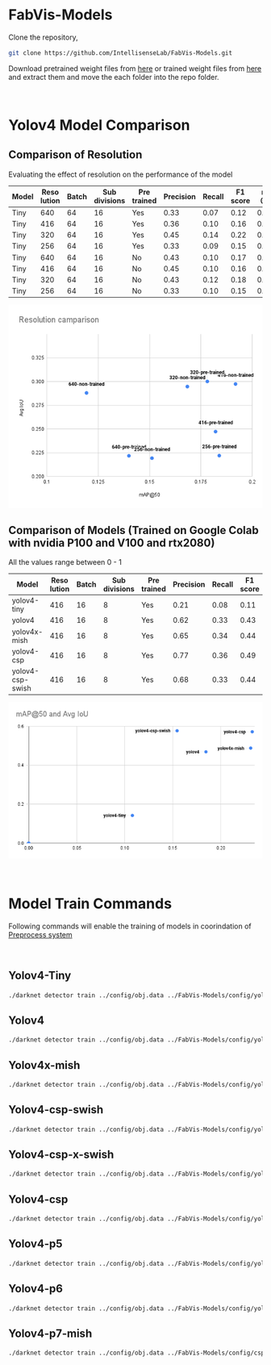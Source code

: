# FabVis-Models

Clone the repository,

```sh
git clone https://github.com/IntellisenseLab/FabVis-Models.git
```

Download pretrained weight files from [here](https://drive.google.com/drive/folders/1JVNd73yBYyc2zmSpT_0xdXGlFTm3Aj2i?usp=sharing) or trained weight files from [here](https://drive.google.com/drive/folders/1T1TOtBPdqAKvcSKPr4Ck1FthdLoPeb5Y?usp=sharing) and extract them and move the each folder into the repo folder.


<br>

# Yolov4 Model Comparison

## Comparison of Resolution 

Evaluating the effect of resolution on the performance of the model

| Model | Reso lution | Batch | Sub divisions | Pre trained | Precision | Recall | F1 score | mAP @0.5 | Avg IoU | Output |
| ----- | ----------- | ----- | ------------- |------------ |---------- |------- |--------- | -------- | ------- | ------ |
| Tiny  | 640 | 64 | 16 | Yes | 0.33 | 0.07 | 0.12 | 0.1400 | 0.2219 | [terminal](trainOutput/yolov4-tiny-pretrained-colab-640.png) |
| Tiny  | 416 | 64 | 16 | Yes | 0.36 | 0.10 | 0.16 | 0.1821 | 0.2474 | [terminal](trainOutput/yolov4-tiny-pretrained-colab-416.png) |
| Tiny  | 320 | 64 | 16 | Yes | 0.45 | 0.14 | 0.22 | 0.1781 | 0.3002 | [terminal](trainOutput/yolov4-tiny-pretrained-colab-320.png) |
| Tiny  | 256 | 64 | 16 | Yes | 0.33 | 0.09 | 0.15 | 0.1839 | 0.2221 | [terminal](trainOutput/yolov4-tiny-pretrained-colab-256.png) |
| Tiny  | 640 | 64 | 16 | No  | 0.43 | 0.10 | 0.17 | 0.1194 | 0.2881 | [terminal](trainOutput/yolov4-tiny-no-pretrained-colab-640.png) |
| Tiny  | 416 | 64 | 16 | No  | 0.45 | 0.10 | 0.16 | 0.1918 | 0.2978 | [terminal](trainOutput/yolov4-tiny-no-pretrained-colab-416.png) |
| Tiny  | 320 | 64 | 16 | No  | 0.43 | 0.12 | 0.18 | 0.1684 | 0.2948 | [terminal](trainOutput/yolov4-tiny-no-pretrained-colab-320.png) |
| Tiny  | 256 | 64 | 16 | No  | 0.33 | 0.10 | 0.15 | 0.1512 | 0.2194 | [terminal](trainOutput/yolov4-tiny-no-pretrained-colab-256.png) |

![Image](trainOutput/resolution-comparison.png)

## Comparison of Models (Trained on Google Colab with nvidia P100 and V100 and rtx2080)

All the values range between 0 - 1

| Model | Reso lution | Batch | Sub divisions | Pre trained | Precision | Recall | F1 score | mAP @0.5 | Avg IoU | Output |
| ----- | ----------- | ----- | ------------- |------------ |---------- |------- |--------- | -------- | ------- | ------ |
| yolov4-tiny      | 416 | 16 | 8 | Yes | 0.21 | 0.08 | 0.11 | 0.1080 | 0.1422 | [terminal](trainOutput/yolov4-tiny-pretrained-416.png) |
| yolov4           | 416 | 16 | 8 | Yes | 0.62 | 0.33 | 0.43 | 0.1846 | 0.4690 | [terminal](trainOutput/yolov4-pretrained-416.png) |
| yolov4x-mish     | 416 | 16 | 8 | Yes | 0.65 | 0.34 | 0.44 | 0.2312 | 0.4881 | [terminal](trainOutput/yolov4x-mish-pretrained-416.png) |
| yolov4-csp       | 416 | 16 | 8 | Yes | 0.77 | 0.36 | 0.49 | 0.2328 | 0.5720 | [terminal](trainOutput/yolov4-csp-pretrained-416.png) |
| yolov4-csp-swish | 416 | 16 | 8 | Yes | 0.68 | 0.33 | 0.44 | 0.1546 | 0.5771 | [terminal](trainOutput/yolov4-csp-swish-pretrained-416.png) |

![Image](trainOutput/model-comparison.png)

<br>

# Model Train Commands

Following commands will enable the training of models in coorindation of [Preprocess system](https://github.com/IntellisenseLab/FabVis-RD-Preprocess)

<br>

## Yolov4-Tiny

```sh
./darknet detector train ../config/obj.data ../FabVis-Models/config/yolov4-tiny.cfg ../FabVis-Models/preTrainedWeights/yolov4-tiny.conv.29 -dont_show -mjpeg_port 8090 -map
```

## Yolov4

```sh
./darknet detector train ../config/obj.data ../FabVis-Models/config/yolov4.cfg ../FabVis-Models/preTrainedWeights/yolov4.conv.137 -dont_show -mjpeg_port 8090 -map
```

## Yolov4x-mish

```sh
./darknet detector train ../config/obj.data ../FabVis-Models/config/yolov4x-mish.cfg ../FabVis-Models/preTrainedWeights/yolov4x-mish.conv.166 -dont_show -mjpeg_port 8090 -map
```

## Yolov4-csp-swish

```sh
./darknet detector train ../config/obj.data ../FabVis-Models/config/yolov4-csp-swish.cfg ../FabVis-Models/preTrainedWeights/yolov4-csp-swish.conv.164 -dont_show -mjpeg_port 8090 -map
```

## Yolov4-csp-x-swish

```sh
./darknet detector train ../config/obj.data ../FabVis-Models/config/yolov4-csp-x-swish.cfg ../FabVis-Models/preTrainedWeights/yolov4-csp-x-swish.conv.192 -dont_show -mjpeg_port 8090 -map
```

## Yolov4-csp

```sh
./darknet detector train ../config/obj.data ../FabVis-Models/config/yolov4-csp.cfg ../FabVis-Models/preTrainedWeights/yolov4-csp.conv.142 -dont_show -mjpeg_port 8090 -map
```

## Yolov4-p5

```sh
./darknet detector train ../config/obj.data ../FabVis-Models/config/yolov4-p5.cfg ../FabVis-Models/preTrainedWeights/yolov4-p5.conv.232 -dont_show -mjpeg_port 8090 -map
```

## Yolov4-p6

```sh
./darknet detector train ../config/obj.data ../FabVis-Models/config/yolov4-p6.cfg ../FabVis-Models/preTrainedWeights/yolov4-p6.conv.289 -dont_show -mjpeg_port 8090 -map
```

## Yolov4-p7-mish

```sh
./darknet detector train ../config/obj.data ../FabVis-Models/config/cspx-p7-mish.cfg ../FabVis-Models/preTrainedWeights/cspx-p7-mish_hp.344.conv -dont_show -mjpeg_port 8090 -map
```
